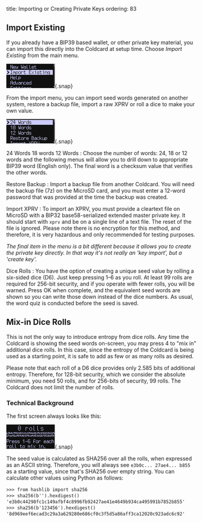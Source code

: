 title: Importing or Creating Private Keys
ordering: 83

## Import Existing

If you already have a BIP39 based wallet, or other private key
material, you can import this directly into the Coldcard at setup time.
Choose _Import Existing_ from the main menu.

![main menu import existing](img/snap-main-import.png){.snap}

From the import menu, you can import seed words generated on another system,
restore a backup file, import a raw XPRV or roll a dice to make your own value.

![import menu](img/import-menu.gif){.snap}

24 Words
18 words
12 Words
: Choose the number of words: 24, 18 or 12 words and the
  following menus will allow you to drill down to appropriate BIP39
  word (English only). The final word is a checksum value that verifies
  the other words.

Restore Backup
: Import a backup file from another Coldcard.
  You will need the backup file (7z) on the MicroSD card, and you must
  enter a 12-word password that was provided at the time the backup
  was created.

Import XPRV
: To import an XPRV, you must provide a cleartext file on MicroSD
  with a BIP32 base58-serialized extended master private key. It
  should start with `xprv` and be on a single line of a text file.
  The reset of the file is ignored. Please note there is no
  encryption for this method, and therefore, it is very hazardous
  and only recommended for testing purposes.

<span id="dice-rolls">_The final item in the menu is a bit different because it allows
you to create the private key directly. In that way it's not really
an 'key import', but a 'create key'._</span>

Dice Rolls
: You have the option of creating a unique seed value by rolling a
  six-sided dice (D6). Just keep pressing 1&ndash;6 as you roll. At least
  99 rolls are required for 256-bit security, and if you operate with
  fewer rolls, you will be warned. Press OK when complete, and the
  equivalent seed words are shown so you can write those down instead
  of the dice numbers. As usual, the word quiz is conducted before the
  seed is saved.

## Mix-in Dice Rolls

This is not the only way to introduce entropy from dice rolls. Any
time the Coldcard is showing the seed words on-screen, you may press
4 to "mix in" additional dice rolls. In this case, since the entropy
of the Coldcard is being used as a starting point, it is safe to
add as few or as many rolls as desired.

Please note that each roll of a D6 dice provides only 2.585 bits
of additional entropy. Therefore, for 128-bit security, which we
consider the absolute minimum, you need 50 rolls, and for 256-bits
of security, 99 rolls. The Coldcard does not limit the number of rolls.

### Technical Background

The first screen always looks like this:

![zero rolls](img/snap-zero-roll.png){.snap}

The seed value is calculated as SHA256 over all the rolls, when
expressed as an ASCII string. Therefore, you will always see
`e3b0c... 27ae4... b855` as a starting value, since that's
SHA256 over empty string. You can calculate other values using
Python as follows:

```textfile
>>> from hashlib import sha256
>>> sha256(b'').hexdigest()
'e3b0c44298fc1c149afbf4c8996fb92427ae41e4649b934ca495991b7852b855'
>>> sha256(b'123456').hexdigest()
'8d969eef6ecad3c29a3a629280e686cf0c3f5d5a86aff3ca12020c923adc6c92'
```
